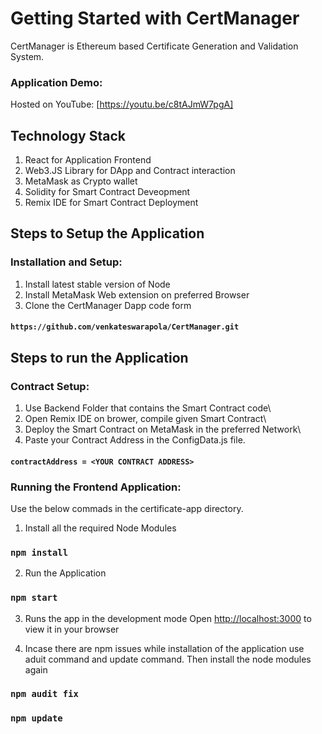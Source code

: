 # Getting Started with CertManager

CertManager is Ethereum based Certificate Generation and Validation System.

### Application Demo:

Hosted on YouTube: [https://youtu.be/c8tAJmW7pgA]

## Technology Stack

1. React for Application Frontend
2. Web3.JS Library for DApp and Contract interaction
3. MetaMask as Crypto wallet
4. Solidity for Smart Contract Deveopment
5. Remix IDE for Smart Contract Deployment


## Steps to Setup the Application

### Installation and Setup:

1. Install latest stable version of Node
2. Install MetaMask Web extension on preferred Browser
3. Clone the CertManager Dapp code form

#### `https://github.com/venkateswarapola/CertManager.git`

## Steps to run the Application

### Contract Setup:

1. Use Backend Folder that contains the Smart Contract code\
2. Open Remix IDE on brower, compile given Smart Contract\
3. Deploy the Smart Contract on MetaMask in the preferred Network\
4. Paste your Contract Address in the ConfigData.js file.

#### `contractAddress = <YOUR CONTRACT ADDRESS>`

### Running the Frontend Application:

Use the below commads in the certificate-app directory.

1. Install all the required Node Modules

### `npm install`

2. Run the Application

### `npm start`

3. Runs the app in the development mode
Open [http://localhost:3000](http://localhost:3000) to view it in your browser

4. Incase there are npm issues while installation of the application use aduit command and update command. Then install the node modules again

### `npm audit fix`

### `npm update`
